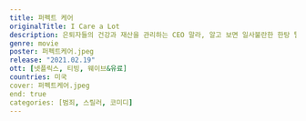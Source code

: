```yaml
---
title: 퍼펙트 케어
originalTitle: I Care a Lot
description: 은퇴자들의 건강과 재산을 관리하는 CEO 말라, 알고 보면 일사불란한 한탕 털이 기업이다. 사람을 요양원으로 집과 가구는 경매로 모든 것을 탈탈 터는 게 그들의 주업. 법꾸라지 그들은 치밀한 계획 하에 법의 테두리에서 한치도 벗어나지 않는다. 이렇게 완벽한 말라의 케어 비즈니스에 순진한 양 같은 다음 타겟이 잡히고 더욱 더 완벽한 케어 서비스를 계획하기 시작하는데...
genre: movie
poster: 퍼펙트케어.jpeg
release: "2021.02.19"
ott: [넷플릭스, 티빙, 웨이브&유료]
countries: 미국
cover: 퍼펙트케어.jpeg
end: true
categories: [범죄, 스릴러, 코미디]
---
```

